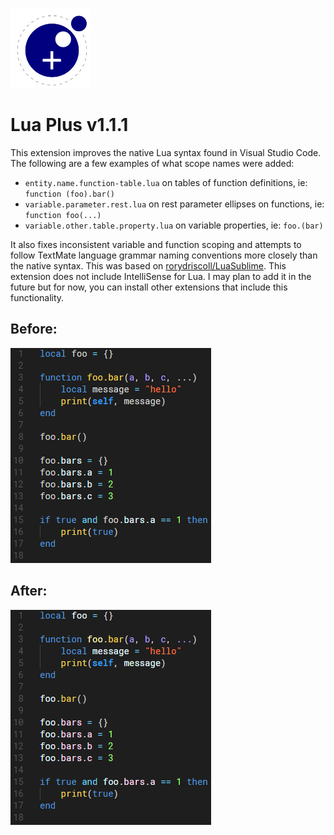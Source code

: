 ![Lua Plus Logo](./lua-plus.png)
# Lua Plus v1.1.1

This extension improves the native Lua syntax found in Visual Studio Code. The following are a few examples of what scope names were added:

- `entity.name.function-table.lua` on tables of function definitions, ie: `function (foo).bar()`
- `variable.parameter.rest.lua` on rest parameter ellipses on functions, ie: `function foo(...)`
- `variable.other.table.property.lua` on variable properties, ie: `foo.(bar)`

It also fixes inconsistent variable and function scoping and attempts to follow TextMate language grammar naming conventions more closely than the native syntax. This was based on [rorydriscoll/LuaSublime](https://github.com/rorydriscoll/LuaSublime). This extension does not include IntelliSense for Lua. I may plan to add it in the future but for now, you can install other extensions that include this functionality.

## Before:
![before](./before.png)

## After:
![after](./after.png)